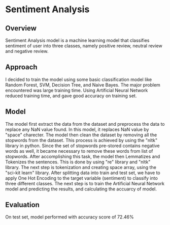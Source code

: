 
# Sentiment Analysis

## Overview
Sentiment Analysis model is a machine learning model that classifies sentiment of user into three classes, namely positive review, neutral review and negative review. 

## Approach
I decided to train the model using some basic classification model like Random Forest, SVM, Decision Tree, and Naive Bayes. The major problem encountered was large training time.
Using Artificial Neural Network reduced training time, and gave good accuracy on training set.



## Model
The model first extract the data from the dataset and preprocess the data to replace any NaN value found. In this model, it replaces NaN value by "space" charecter. 
The model then clean the dataset by removing all the stopwords from the dataset. This process is achieved by using the "nltk" library in python. Since the set of stopwords pre-stored contains negative words as well, it became necessary to remove these words from list of stopwords. After accomplishing this task, the model then Lemmatizes and Tokenizes the sentences. This is done by using "re" library and "nltk" library. 
The next step is tokenization and creating space array, using the "sci-kit learn" library. 
After splitting data into train and test set, we have to apply One Hot Encoding to the target variable (sentiment) to classify into three different classes. 
The next step is to train the Artificial Neural Network model and predicting the results, and calculating the accuarcy of model.  

## Evaluation
On test set, model performed with accuracy score of 72.46% 